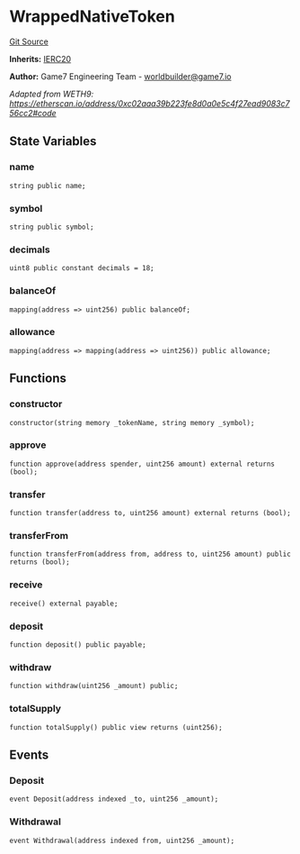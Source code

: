 # WrappedNativeToken
[Git Source](https://github.com/G7DAO/protocol/blob/1e1f8f95881a2f3fd7dca8655f2c3270ce027c4e/contracts/token/WrappedNativeToken.sol)

**Inherits:**
[IERC20](/contracts/interfaces/IERC20.sol/interface.IERC20.md)

**Author:**
Game7 Engineering Team - worldbuilder@game7.io

*Adapted from WETH9: https://etherscan.io/address/0xc02aaa39b223fe8d0a0e5c4f27ead9083c756cc2#code*


## State Variables
### name

```solidity
string public name;
```


### symbol

```solidity
string public symbol;
```


### decimals

```solidity
uint8 public constant decimals = 18;
```


### balanceOf

```solidity
mapping(address => uint256) public balanceOf;
```


### allowance

```solidity
mapping(address => mapping(address => uint256)) public allowance;
```


## Functions
### constructor


```solidity
constructor(string memory _tokenName, string memory _symbol);
```

### approve


```solidity
function approve(address spender, uint256 amount) external returns (bool);
```

### transfer


```solidity
function transfer(address to, uint256 amount) external returns (bool);
```

### transferFrom


```solidity
function transferFrom(address from, address to, uint256 amount) public returns (bool);
```

### receive


```solidity
receive() external payable;
```

### deposit


```solidity
function deposit() public payable;
```

### withdraw


```solidity
function withdraw(uint256 _amount) public;
```

### totalSupply


```solidity
function totalSupply() public view returns (uint256);
```

## Events
### Deposit

```solidity
event Deposit(address indexed _to, uint256 _amount);
```

### Withdrawal

```solidity
event Withdrawal(address indexed from, uint256 _amount);
```

